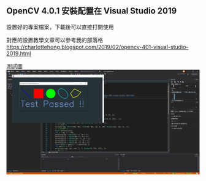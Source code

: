 ## OpenCV 4.0.1 安裝配置在 Visual Studio 2019
設置好的專案檔案，下載後可以直接打開使用

對應的設置教學文章可以參考我的部落格
https://charlottehong.blogspot.com/2019/02/opencv-401-visual-studio-2019.html

測試圖
![](/CHG_OpenCV_test/Snipaste_2019-02-25_01-35-12.png)

